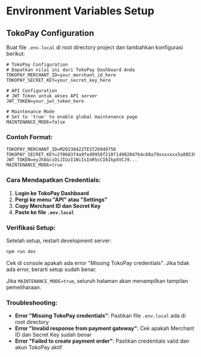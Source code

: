 # Environment Variables Setup

## TokoPay Configuration

Buat file `.env.local` di root directory project dan tambahkan konfigurasi berikut:

```env
# TokoPay Configuration
# Dapatkan nilai ini dari TokoPay Dashboard Anda
TOKOPAY_MERCHANT_ID=your_merchant_id_here
TOKOPAY_SECRET_KEY=your_secret_key_here

# API Configuration
# JWT Token untuk akses API server
JWT_TOKEN=your_jwt_token_here

# Maintenance Mode
# Set to 'true' to enable global maintenance page
MAINTENANCE_MODE=false
```

### Contoh Format:

```env
TOKOPAY_MERCHANT_ID=M20230422TEST26949756
TOKOPAY_SECRET_KEY=2f0683f4a9fed9958f218f1490204764c68a79xxxxxxx5a88539559dea74ce
JWT_TOKEN=eyJhbGciOiJIUzI1NiIsInR5cCI6IkpXVCJ9...
MAINTENANCE_MODE=true
```

### Cara Mendapatkan Credentials:

1. **Login ke TokoPay Dashboard**
2. **Pergi ke menu "API" atau "Settings"**
3. **Copy Merchant ID dan Secret Key**
4. **Paste ke file `.env.local`**

### Verifikasi Setup:

Setelah setup, restart development server:

```bash
npm run dev
```

Cek di console apakah ada error "Missing TokoPay credentials". Jika tidak ada error, berarti setup sudah benar.

Jika `MAINTENANCE_MODE=true`, seluruh halaman akan menampilkan tampilan pemeliharaan.

### Troubleshooting:

-  **Error "Missing TokoPay credentials"**: Pastikan file `.env.local` ada di root directory
-  **Error "Invalid response from payment gateway"**: Cek apakah Merchant ID dan Secret Key sudah benar
-  **Error "Failed to create payment order"**: Pastikan credentials valid dan akun TokoPay aktif
